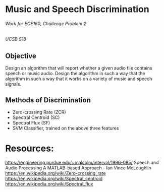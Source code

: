 # Music and Speech Discrimination
###### Work for ECE160, Challenge Problem 2
###### UCSB S18

## Objective
Design an algorithm that will report whether a given audio file contains speech or music audio. Design the algorithm in such a way that the algorithm in such a way that it works on a variety of music and speech signals.

## Methods of Discrimination
- Zero-crossing Rate (ZCR)
- Spectral Centroid (SC)
- Spectral Flux (SF)
- SVM Classifier, trained on the above three features

# Resources:
https://engineering.purdue.edu/~malcolm/interval/1996-085/
Speech and Audio Processing A MATLAB-based Approach - Ian Vince McLoughlin
https://en.wikipedia.org/wiki/Zero-crossing_rate
https://en.wikipedia.org/wiki/Spectral_centroid
https://en.wikipedia.org/wiki/Spectral_flux




